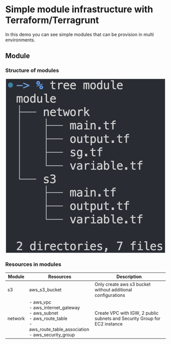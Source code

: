 # Simple module infrastructure with Terraform/Terragrunt

In this demo you can see simple modules that can be provision in multi environments.

## Module

### Structure of modules

<p align="center">
  <img src="image/Module structure.png" alt="Scheme of network"/>
</p>

### Resources in modules

| Module  | Resources                                                                                                                                   | Description                                                               |
| ------- | ------------------------------------------------------------------------------------------------------------------------------------------- | ------------------------------------------------------------------------- |
| s3      | aws_s3_bucket                                                                                                                               | Only create aws s3 bucket without additional configurations               |
| network | - aws_vpc <br> - aws_internet_gateway <br> - aws_subnet <br> - aws_route_table <br> - aws_route_table_association <br> - aws_security_group | Create VPC with IGW, 2 public subnets and Security Group for EC2 instance |
